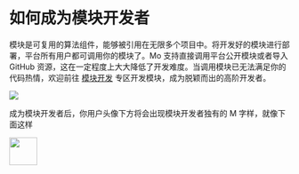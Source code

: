 # 如何成为模块开发者
模块是可复用的算法组件，能够被引用在无限多个项目中。将开发好的模块进行部署，平台所有用户都可调用你的模块了。Mo 支持直接调用平台公开模块或者导入 GitHub 资源，这在一定程度上大大降低了开发难度。当调用模块已无法满足你的代码热情，欢迎前往 [模块开发](http://www.momodel.cn:8899/modules) 专区开发模块，成为脱颖而出的高阶开发者。

![](https://imgbed.momodel.cn/mokuaikaifa.png)

成为模块开发者后，你用户头像下方将会出现模块开发者独有的 M 字样，就像下面这样

<img src='https://imgbed.momodel.cn/kaifazhetouxiaoxiao.png' width=50>



